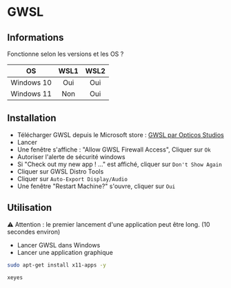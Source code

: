 # GWSL

## Informations

Fonctionne selon les versions et les OS ?

|     OS     | WSL1 | WSL2 |
|:----------:|:----:|:----:|
| Windows 10 | Oui  | Oui  |
| Windows 11 | Non  | Oui  |

## Installation

- Télécharger GWSL depuis le Microsoft
  store : [GWSL par Opticos Studios](https://www.microsoft.com/store/productId/9NL6KD1H33V3)
- Lancer
- Une fenêtre s'affiche : "Allow GWSL Firewall Access", Cliquer sur `Ok`
- Autoriser l'alerte de sécurité windows
- Si "Check out my new app ! ..." est affiché, cliquer sur `Don't Show Again`
- Cliquer sur GWSL Distro Tools
- Cliquer sur `Auto-Export Display/Audio`
- Une fenêtre "Restart Machine?" s'ouvre, cliquer sur `Oui`

## Utilisation

⚠ Attention : le premier lancement d'une application peut être long. (10 secondes environ)

- Lancer GWSL dans Windows
- Lancer une application graphique

```sh
sudo apt-get install x11-apps -y
```

```sh
xeyes
```

